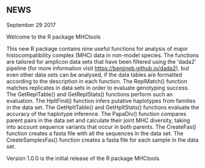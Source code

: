 ## NEWS

September 29 2017

Welcome to the R package MHCtools

This new R package contains nine useful functions for analysis of major histocompatibility complex (MHC) data in non-model species. The functions are tailored for amplicon data sets that have been filtered using the 'dada2' pipeline (for more information visit <https://benjjneb.github.io/dada2>), but even other data sets can be analysed, if the data tables are formatted according to the description in each function.
The ReplMatch() function matches replicates in data sets in order to evaluate genotyping success.
The GetReplTable() and GetReplStats() functions perform such an evaluation.
The HpltFind() function infers putative haplotypes from families in the data set. 
The GetHpltTable() and GetHpltStats() functions evaluate the accuracy of the haplotype inference.
The PapaDiv() function compares parent pairs in the data set and calculate their joint MHC diversity, taking into account sequence variants that occur in both parents.
The CreateFas() function creates a fasta file with all the sequences in the data set.
The CreateSamplesFas() function creates a fasta file for each sample in the data set.

Version 1.0.0 is the initial release of the R package MHCtools. 

